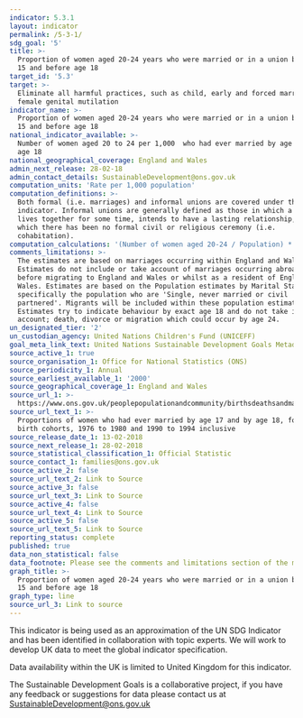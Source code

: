 ```yaml
---
indicator: 5.3.1
layout: indicator
permalink: /5-3-1/
sdg_goal: '5'
title: >-
  Proportion of women aged 20-24 years who were married or in a union before age
  15 and before age 18
target_id: '5.3'
target: >-
  Eliminate all harmful practices, such as child, early and forced marriage and
  female genital mutilation
indicator_name: >-
  Proportion of women aged 20-24 years who were married or in a union before age
  15 and before age 18
national_indicator_available: >-
  Number of women aged 20 to 24 per 1,000  who had ever married by age 17 and by
  age 18
national_geographical_coverage: England and Wales
admin_next_release: 28-02-18
admin_contact_details: SustainableDevelopment@ons.gov.uk
computation_units: 'Rate per 1,000 population'
computation_definitions: >-
  Both formal (i.e. marriages) and informal unions are covered under this
  indicator. Informal unions are generally defined as those in which a couple
  lives together for some time, intends to have a lasting relationship, but for
  which there has been no formal civil or religious ceremony (i.e.
  cohabitation).
computation_calculations: '(Number of women aged 20-24 / Population) * 1,000'
comments_limitations: >-
  The estimates are based on marriages occurring within England and Wales only.
  Estimates do not include or take account of marriages occurring abroad either
  before migrating to England and Wales or whilst as a resident of England and
  Wales. Estimates are based on the Population estimates by Marital Status,
  specifically the population who are 'Single, never married or civil
  partnered'. Migrants will be included within these population estimates.
  Estimates try to indicate behaviour by exact age 18 and do not take into
  account; death, divorce or migration which could occur by age 24. 
un_designated_tier: '2'
un_custodian_agency: United Nations Children's Fund (UNICEFF)
goal_meta_link_text: United Nations Sustainable Development Goals Metadata (PDF 207 KB)
source_active_1: true
source_organisation_1: Office for National Statistics (ONS)
source_periodicity_1: Annual
source_earliest_available_1: '2000'
source_geographical_coverage_1: England and Wales
source_url_1: >-
  https://www.ons.gov.uk/peoplepopulationandcommunity/birthsdeathsandmarriages/marriagecohabitationandcivilpartnerships/adhocs/008063proportionsofwomenwhohadevermarriedbyage17andbyage18forgroupedbirthcohorts1976to1980to1990to1994
source_url_text_1: >-
  Proportions of women who had ever married by age 17 and by age 18, for grouped
  birth cohorts, 1976 to 1980 and 1990 to 1994 inclusive
source_release_date_1: 13-02-2018
source_next_release_1: 28-02-2018
source_statistical_classification_1: Official Statistic
source_contact_1: families@ons.gov.uk
source_active_2: false
source_url_text_2: Link to Source
source_active_3: false
source_url_text_3: Link to Source
source_active_4: false
source_url_text_4: Link to Source
source_active_5: false
source_url_text_5: Link to Source
reporting_status: complete
published: true
data_non_statistical: false
data_footnote: Please see the comments and limitations section of the metadata
graph_title: >-
  Proportion of women aged 20-24 years who were married or in a union before age
  15 and before age 18
graph_type: line
source_url_3: Link to source
---
```

This indicator is being used as an approximation of the UN SDG Indicator and has been identified in collaboration with topic experts. We will work to develop UK data to meet the global indicator specification.
  
Data availability within the UK is limited to United Kingdom for this indicator.
  
The Sustainable Development Goals is a collaborative project, if you have any feedback or suggestions for data please contact us at <SustainableDevelopment@ons.gov.uk>

